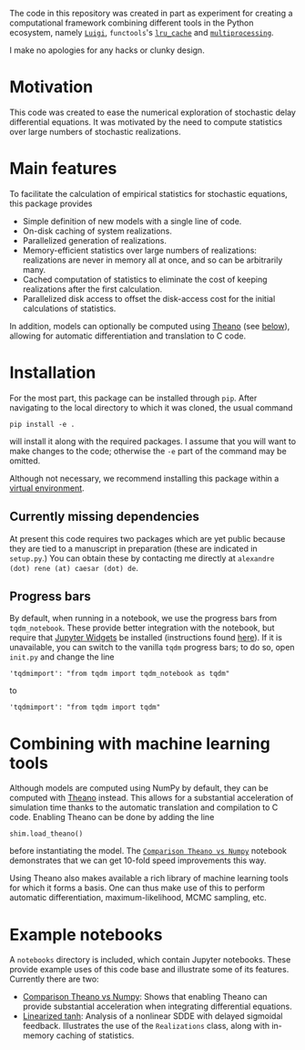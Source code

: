 The code in this repository was created in part as experiment for creating
a computational framework combining different tools in the Python ecosystem,
namely [`Luigi`](https://luigi.readthedocs.io/en/stable/index.html),
`functools`'s [`lru_cache`](https://docs.python.org/3/library/functools.html#functools.lru_cache) and [`multiprocessing`](https://docs.python.org/3/library/multiprocessing.html).

I make no apologies for any hacks or clunky design.

# Motivation

This code was created to ease the numerical exploration of stochastic delay
differential equations. It was motivated by the need to compute statistics over
large numbers of stochastic realizations.

# Main features

To facilitate the calculation of empirical statistics for stochastic equations,
this package provides

- Simple definition of new models with a single line of code.
- On-disk caching of system realizations.
- Parallelized generation of realizations.
- Memory-efficient statistics over large numbers of realizations:
  realizations are never in memory all at once, and so can be arbitrarily many.
- Cached computation of statistics to eliminate the cost of keeping
  realizations after the first calculation.
- Parallelized disk access to offset the disk-access cost for the initial
  calculations of statistics.
 
In addition, models can optionally be computed using
[Theano](http://www.deeplearning.net/software/theano/) (see
[below](combining-with-machine-learning-tools)), allowing for
automatic differentiation and translation to C code.

# Installation

For the most part, this package can be installed through `pip`. After navigating
to the local directory to which it was cloned, the usual command

    pip install -e .

will install it along with the required packages. I assume that you will want to
make changes to the code; otherwise the `-e` part of the command may be omitted.

Although not necessary, we recommend installing this package within a [virtual
environment](https://docs.python.org/3/tutorial/venv.html).

## Currently missing dependencies

At present this code requires two packages which are yet public because they
are tied to a manuscript in preparation (these are indicated in `setup.py`.)
You can obtain these by contacting me directly at `alexandre (dot) rene (at) caesar (dot) de`.

## Progress bars

By default, when running in a notebook, we use the progress bars from
`tqdm_notebook`. These provide better integration with the notebook, but require
that [Jupyter Widgets](https://github.com/jupyter-widgets/ipywidgets) be installed
(instructions found [here](https://ipywidgets.readthedocs.io/en/stable/user_install.html)).
If it is unavailable, you can switch to the vanilla `tqdm` progress bars; to do
so, open `init.py` and change the line

    'tqdmimport': "from tqdm import tqdm_notebook as tqdm"

to

    'tqdmimport': "from tqdm import tqdm"

# Combining with machine learning tools

Although models are computed using NumPy by default, they can be
computed with [Theano](http://www.deeplearning.net/software/theano/) instead. 
This allows for a substantial acceleration of simulation time thanks to the automatic
translation and compilation to C code.
Enabling Theano can be done by adding the line

    shim.load_theano()

before instantiating the model. The [`Comparison Theano vs Numpy`](https://github.com/alcrene/sdde-dimensionality/blob/master/notebooks/Comparison%20Theano%20vs%20Numpy.ipynb) notebook demonstrates that we can get 10-fold
speed improvements this way.

Using Theano also makes available a rich library of machine learning tools for
which it forms a basis. One can thus make use of this to perform automatic
differentiation, maximum-likelihood, MCMC sampling, etc.

# Example notebooks

A `notebooks` directory is included, which contain Jupyter notebooks. These
provide example uses of this code base and illustrate some of its features.
Currently there are two:

- [Comparison Theano vs Numpy](https://github.com/alcrene/sdde-dimensionality/blob/master/notebooks/Comparison%20Theano%20vs%20Numpy.ipynb): Shows that enabling Theano can provide
  substantial acceleration when integrating differential equations.
- [Linearized tanh](https://github.com/alcrene/sdde-dimensionality/blob/master/notebooks/Linearized%20tanh.ipynb): Analysis of a nonlinear SDDE with delayed sigmoidal
  feedback. Illustrates the use of the `Realizations` class, along with
  in-memory caching of statistics.

